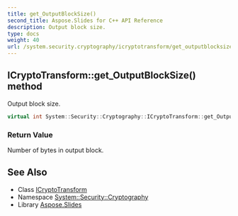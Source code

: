 ```yaml
---
title: get_OutputBlockSize()
second_title: Aspose.Slides for C++ API Reference
description: Output block size.
type: docs
weight: 40
url: /system.security.cryptography/icryptotransform/get_outputblocksize/
---
```

## ICryptoTransform::get_OutputBlockSize() method


Output block size.

```cpp
virtual int System::Security::Cryptography::ICryptoTransform::get_OutputBlockSize()=0
```


### Return Value

Number of bytes in output block.

## See Also

* Class [ICryptoTransform](../)
* Namespace [System::Security::Cryptography](../../)
* Library [Aspose.Slides](../../../)